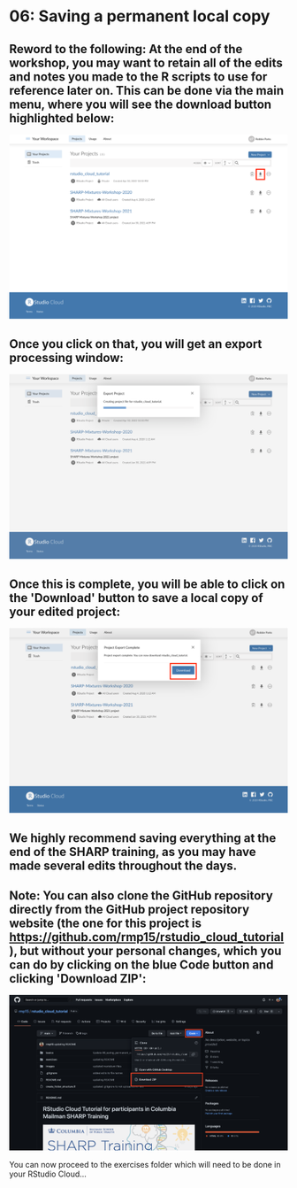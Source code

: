# 06: Saving a permanent local copy

## Reword to the following:  At the end of the workshop, you may want to retain all of the edits and notes you made to the R scripts to use for reference later on. This can be done via the main menu, where you will see the download button highlighted below:

![](../images/rstudio_cloud_main_menu_2.png)

## Once you click on that, you will get an export processing window:

![](../images/export_processing.png)

## Once this is complete, you will be able to click on the 'Download' button to save a local copy of your edited project:

![](../images/download_export.png)

## We highly recommend saving everything at the end of the SHARP training, as you may have made several edits throughout the days.

## Note: You can also clone the GitHub repository directly from the GitHub project repository website (the one for this project is https://github.com/rmp15/rstudio_cloud_tutorial), but without your personal changes, which you can do by clicking on the blue Code button and clicking 'Download ZIP':

![](../images/download_from_github_website.png)

You can now proceed to the exercises folder which will need to be done in your RStudio Cloud...
